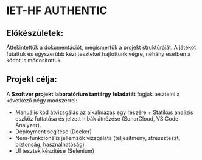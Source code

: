 # IET-HF AUTHENTIC

## Előkészületek:

 Áttekintettük a dokumentációt, megismertük a projekt struktúráját. A játékot futattuk és egyszerűbb kézi teszteket hajtottunk végre, néhány esetben a kódot is módosítottuk.

## Projekt célja:

A **Szoftver projekt laboratórium tantárgy feladatát** fogjuk tesztelni a következő négy módszerrel:
- Manuális kód átvizsgálás az alkalmazás egy részére + Statikus analízis eszköz futtatása és jelzett hibák átnézése (SonarCloud, VS Code Analyzer).
- Deployment segítése (Docker)
- Nem-funkcionális jellemzők vizsgálata (teljesítmény, stresszteszt, biztonság, használhatóság)
- UI tesztek készítése (Selenium)